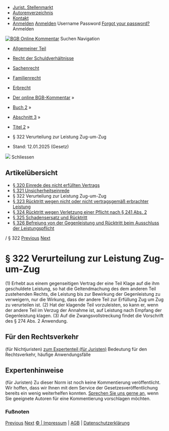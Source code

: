   * [Jurist. Stellenmarkt](https://bgb.kommentar.de/Buch-2/Abschnitt-3/Titel-2/</job-board> "Jurist. Stellenmarkt")
  * [Autorenverzeichnis](https://bgb.kommentar.de/Buch-2/Abschnitt-3/Titel-2/</Autorenverzeichnis> "Autorenverzeichnis")
  * [Kontakt](https://bgb.kommentar.de/Buch-2/Abschnitt-3/Titel-2/</Kontakt>)
  * [Anmelden](https://bgb.kommentar.de/Buch-2/Abschnitt-3/Titel-2/<#login> "show login form") [Anmelden](https://bgb.kommentar.de/Buch-2/Abschnitt-3/Titel-2/<#> "hide login form") Username Password
[Forgot your password?](https://bgb.kommentar.de/Buch-2/Abschnitt-3/Titel-2/</user/forgotpassword>) Anmelden 


[![BGB Online Kommentar](https://bgb.kommentar.de/extension/bgb/design/bgb/images/logo.png)](https://bgb.kommentar.de/Buch-2/Abschnitt-3/Titel-2/</> "BGB Online Kommentar")
Suchen
Navigation
  * [Allgemeiner Teil](https://bgb.kommentar.de/Buch-2/Abschnitt-3/Titel-2/</Buch-1>)
  * [Recht der Schuldverhältnisse](https://bgb.kommentar.de/Buch-2/Abschnitt-3/Titel-2/</Buch-2>)
  * [Sachenrecht](https://bgb.kommentar.de/Buch-2/Abschnitt-3/Titel-2/</Buch-3>)
  * [Familienrecht](https://bgb.kommentar.de/Buch-2/Abschnitt-3/Titel-2/</Buch-4>)
  * [Erbrecht](https://bgb.kommentar.de/Buch-2/Abschnitt-3/Titel-2/</Buch-5>)


  * [Der online BGB-Kommentar](https://bgb.kommentar.de/Buch-2/Abschnitt-3/Titel-2/</>) »
  * [Buch 2](https://bgb.kommentar.de/Buch-2/Abschnitt-3/Titel-2/</Buch-2>) »
  * [Abschnitt 3](https://bgb.kommentar.de/Buch-2/Abschnitt-3/Titel-2/</Buch-2/Abschnitt-3>) »
  * [Titel 2](https://bgb.kommentar.de/Buch-2/Abschnitt-3/Titel-2/</Buch-2/Abschnitt-3/Titel-2>) »
  * § 322 Verurteilung zur Leistung Zug-um-Zug 
  * Stand: 12.01.2025 (Gesetz) 


![](https://vg01.met.vgwort.de/na/1c9909529ead4f509072c06d9081a7d5)
Schliessen 
## Artikelübersicht
  * [ § 320 Einrede des nicht erfüllten Vertrags ](https://bgb.kommentar.de/Buch-2/Abschnitt-3/Titel-2/</Buch-2/Abschnitt-3/Titel-2/Einrede-des-nicht-erfuellten-Vertrags>)
  * [ § 321 Unsicherheitseinrede ](https://bgb.kommentar.de/Buch-2/Abschnitt-3/Titel-2/</Buch-2/Abschnitt-3/Titel-2/Unsicherheitseinrede>)
  * § 322 Verurteilung zur Leistung Zug-um-Zug 
  * [ § 323 Rücktritt wegen nicht oder nicht vertragsgemäß erbrachter Leistung ](https://bgb.kommentar.de/Buch-2/Abschnitt-3/Titel-2/</Buch-2/Abschnitt-3/Titel-2/Ruecktritt-wegen-nicht-oder-nicht-vertragsgemaess-erbrachter-Leistung>)
  * [ § 324 Rücktritt wegen Verletzung einer Pflicht nach § 241 Abs. 2 ](https://bgb.kommentar.de/Buch-2/Abschnitt-3/Titel-2/</Buch-2/Abschnitt-3/Titel-2/Ruecktritt-wegen-Verletzung-einer-Pflicht-nach-241-Abs.-2>)
  * [ § 325 Schadensersatz und Rücktritt ](https://bgb.kommentar.de/Buch-2/Abschnitt-3/Titel-2/</Buch-2/Abschnitt-3/Titel-2/Schadensersatz-und-Ruecktritt>)
  * [ § 326 Befreiung von der Gegenleistung und Rücktritt beim Ausschluss der Leistungspflicht ](https://bgb.kommentar.de/Buch-2/Abschnitt-3/Titel-2/</Buch-2/Abschnitt-3/Titel-2/Befreiung-von-der-Gegenleistung-und-Ruecktritt-beim-Ausschluss-der-Leistungspflicht>)


/ § 322 
[Previous](https://bgb.kommentar.de/Buch-2/Abschnitt-3/Titel-2/</Buch-2/Abschnitt-3/Titel-2/Unsicherheitseinrede> "§ 321 Unsicherheitseinrede") [Next](https://bgb.kommentar.de/Buch-2/Abschnitt-3/Titel-2/</Buch-2/Abschnitt-3/Titel-2/Ruecktritt-wegen-nicht-oder-nicht-vertragsgemaess-erbrachter-Leistung> "§ 323 Rücktritt wegen nicht oder nicht vertragsgemäß erbrachter Leistung")
# § 322 Verurteilung zur Leistung Zug-um-Zug
(1) Erhebt aus einem gegenseitigen Vertrag der eine Teil Klage auf die ihm geschuldete Leistung, so hat die Geltendmachung des dem anderen Teil zustehenden Rechts, die Leistung bis zur Bewirkung der Gegenleistung zu verweigern, nur die Wirkung, dass der andere Teil zur Erfüllung Zug um Zug zu verurteilen ist.
(2) Hat der klagende Teil vorzuleisten, so kann er, wenn der andere Teil im Verzug der Annahme ist, auf Leistung nach Empfang der Gegenleistung klagen.
(3) Auf die Zwangsvollstreckung findet die Vorschrift des § 274 Abs. 2 Anwendung.
## Für den Rechtsverkehr 
(für Nichtjuristen)
[zum Expertenteil (für Juristen)](https://bgb.kommentar.de/Buch-2/Abschnitt-3/Titel-2/<#expertenhinweise>)
Bedeutung für den Rechtsverkehr, häufige Anwendungsfälle
## Expertenhinweise
(für Juristen)
Zu dieser Norm ist noch keine Kommentierung veröffentlicht. Wir hoffen, dass wir Ihnen mit dem Service der Gesetzesveröffentlichung bereits ein wenig weiterhelfen konnten. [Sprechen Sie uns gerne an](https://bgb.kommentar.de/Buch-2/Abschnitt-3/Titel-2/</Kontakt>), wenn Sie geeignete Autoren für eine Kommentierung vorschlagen möchten. 
### Fußnoten
[Previous](https://bgb.kommentar.de/Buch-2/Abschnitt-3/Titel-2/</Buch-2/Abschnitt-3/Titel-2/Unsicherheitseinrede> "§ 321 Unsicherheitseinrede") [Next](https://bgb.kommentar.de/Buch-2/Abschnitt-3/Titel-2/</Buch-2/Abschnitt-3/Titel-2/Ruecktritt-wegen-nicht-oder-nicht-vertragsgemaess-erbrachter-Leistung> "§ 323 Rücktritt wegen nicht oder nicht vertragsgemäß erbrachter Leistung")
[© | Impressum](https://bgb.kommentar.de/Buch-2/Abschnitt-3/Titel-2/</Kontakt>) | [AGB](https://bgb.kommentar.de/Buch-2/Abschnitt-3/Titel-2/</AGB>) | [Datenschutzerklärung](https://bgb.kommentar.de/Buch-2/Abschnitt-3/Titel-2/</Datenschutzerklaerung-fuer-Leser>)
